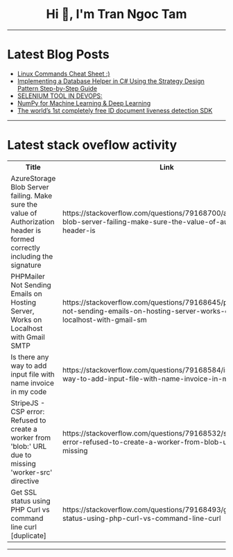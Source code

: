 <h1 align="center">Hi 👋, I'm Tran Ngoc Tam</h1>

---

# Latest Blog Posts 
<!-- BLOG-POST-LIST:START -->
- [Linux Commands Cheat Sheet :&rpar;](https://dev.to/madgan95/linux-commands-cheat-sheet--50lh)
- [Implementing a Database Helper in C# Using the Strategy Design Pattern Step-by-Step Guide](https://dev.to/auyeungdavid_2847435260/implementing-a-database-helper-in-c-using-the-strategy-design-pattern-step-by-step-guide-2j95)
- [SELENIUM TOOL IN DEVOPS:](https://dev.to/sarmithaa_prakash_3236650/selenium-tool-in-devops-5836)
- [NumPy for Machine Learning &amp; Deep Learning](https://dev.to/arju10/numpy-for-machine-learning-deep-learning-5hbb)
- [The world’s 1st completely free ID document liveness detection SDK](https://dev.to/faceplugin/the-worlds-1st-completely-free-id-document-liveness-detection-sdk-47gj)
<!-- BLOG-POST-LIST:END -->

---

# Latest stack oveflow activity
<table>
  <tr><th>Title</th><th>Link</th></tr>
  <!-- STACKOVERFLOW:START --><tr><td>AzureStorage Blob Server failing. Make sure the value of Authorization header is formed correctly including the signature</td><td>https://stackoverflow.com/questions/79168700/azurestorage-blob-server-failing-make-sure-the-value-of-authorization-header-is</td></tr><tr><td>PHPMailer Not Sending Emails on Hosting Server, Works on Localhost with Gmail SMTP</td><td>https://stackoverflow.com/questions/79168645/phpmailer-not-sending-emails-on-hosting-server-works-on-localhost-with-gmail-sm</td></tr><tr><td>Is there any way to add input file with name invoice in my code</td><td>https://stackoverflow.com/questions/79168584/is-there-any-way-to-add-input-file-with-name-invoice-in-my-code</td></tr><tr><td>StripeJS - CSP error: Refused to create a worker from &#39;blob:&#39; URL due to missing &#39;worker-src&#39; directive</td><td>https://stackoverflow.com/questions/79168532/stripejs-csp-error-refused-to-create-a-worker-from-blob-url-due-to-missing</td></tr><tr><td>Get SSL status using PHP Curl vs command line curl [duplicate]</td><td>https://stackoverflow.com/questions/79168493/get-ssl-status-using-php-curl-vs-command-line-curl</td></tr><!-- STACKOVERFLOW:END -->
</table>

---


